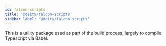 ```yaml
---
id: falcon-scripts
title: '@deity/falcon-scripts'
sidebar_label: '@deity/falcon-scripts'
---
```


This is a utility package used as part of the build process, largely to compile Typescript via Babel.
